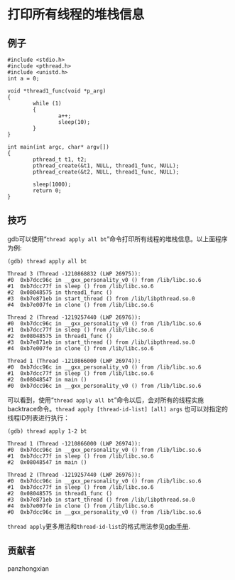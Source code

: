 # 打印所有线程的堆栈信息
## 例子
	#include <stdio.h>
	#include <pthread.h>
	#include <unistd.h>
	int a = 0;

	void *thread1_func(void *p_arg)
	{
	        while (1)
	        {
	                a++;
	                sleep(10);
	        }
	}

	int main(int argc, char* argv[])
	{
	        pthread_t t1, t2;
	        pthread_create(&t1, NULL, thread1_func, NULL);
	        pthread_create(&t2, NULL, thread1_func, NULL);

	        sleep(1000);
	        return 0;
	}

## 技巧
gdb可以使用“`thread apply all bt`”命令打印所有线程的堆栈信息。以上面程序为例:

    (gdb) thread apply all bt

    Thread 3 (Thread -1210868832 (LWP 26975)):
    #0  0xb7dcc96c in __gxx_personality_v0 () from /lib/libc.so.6
    #1  0xb7dcc77f in sleep () from /lib/libc.so.6
    #2  0x08048575 in thread1_func ()
    #3  0xb7e871eb in start_thread () from /lib/libpthread.so.0
    #4  0xb7e007fe in clone () from /lib/libc.so.6

    Thread 2 (Thread -1219257440 (LWP 26976)):
    #0  0xb7dcc96c in __gxx_personality_v0 () from /lib/libc.so.6
    #1  0xb7dcc77f in sleep () from /lib/libc.so.6
    #2  0x08048575 in thread1_func ()
    #3  0xb7e871eb in start_thread () from /lib/libpthread.so.0
    #4  0xb7e007fe in clone () from /lib/libc.so.6

    Thread 1 (Thread -1210866000 (LWP 26974)):
    #0  0xb7dcc96c in __gxx_personality_v0 () from /lib/libc.so.6
    #1  0xb7dcc77f in sleep () from /lib/libc.so.6
    #2  0x08048547 in main ()
    #0  0xb7dcc96c in __gxx_personality_v0 () from /lib/libc.so.6

可以看到，使用“`thread apply all bt`”命令以后，会对所有的线程实施backtrace命令。`thread apply [thread-id-list] [all] args` 也可以对指定的线程ID列表进行执行：

    (gdb) thread apply 1-2 bt

    Thread 1 (Thread -1210866000 (LWP 26974)):
    #0  0xb7dcc96c in __gxx_personality_v0 () from /lib/libc.so.6
    #1  0xb7dcc77f in sleep () from /lib/libc.so.6
    #2  0x08048547 in main ()

    Thread 2 (Thread -1219257440 (LWP 26976)):
    #0  0xb7dcc96c in __gxx_personality_v0 () from /lib/libc.so.6
    #1  0xb7dcc77f in sleep () from /lib/libc.so.6
    #2  0x08048575 in thread1_func ()
    #3  0xb7e871eb in start_thread () from /lib/libpthread.so.0
    #4  0xb7e007fe in clone () from /lib/libc.so.6
    #0  0xb7dcc96c in __gxx_personality_v0 () from /lib/libc.so.6

`thread apply`更多用法和`thread-id-list`的格式用法参见[gdb手册](https://sourceware.org/gdb/onlinedocs/gdb/Threads.html).

## 贡献者

panzhongxian

